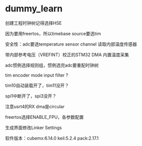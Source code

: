 # dummy_learn

创建工程时钟树记得选择HSE

因为要用freertos，所以timebase source要选tim

安全性：adc要选temperature sensor channel 读取内部温度传感器

带内部参考电压（VREFINT）校正的STM32 DMA 内置温度采集

adc惯例选择规则组，惯例选完adc要重配时钟树

tim encoder mode input filter ?

tim10自动装载开了，tim11没开？

spi1中断开了，spi3没开？

注意usrt4的RX dma是circular

freertos选择ENABLE_FPU，各参数配置

生成界面修改Linker Settings

软件版本：cubemx:6.14.0 keil:5.2.4 pack:2.17.1